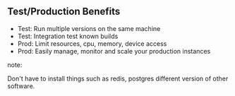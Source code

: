 ## Test/Production Benefits

* Test: Run multiple versions on the same machine
* Test: Integration test known builds
* Prod: Limit resources, cpu, memory, device access
* Prod: Easily manage, monitor and scale your production instances

note:

Don't have to install things such as redis, postgres different version of other software.
